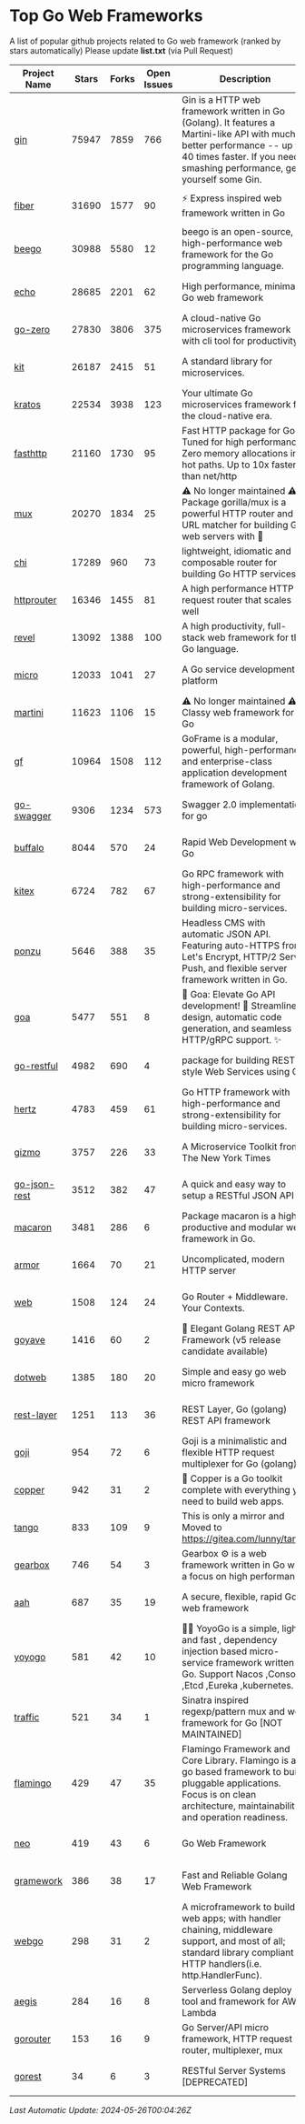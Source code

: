 # Top Go Web Frameworks
A list of popular github projects related to Go web framework (ranked by stars automatically)
Please update **list.txt** (via Pull Request)

| Project Name | Stars | Forks | Open Issues | Description | Last Commit |
| ------------ | ----- | ----- | ----------- | ----------- | ----------- |
| [gin](https://github.com/gin-gonic/gin) | 75947 | 7859 | 766 | Gin is a HTTP web framework written in Go (Golang). It features a Martini-like API with much better performance -- up to 40 times faster. If you need smashing performance, get yourself some Gin. | 2024-05-24 06:55:25 |
| [fiber](https://github.com/gofiber/fiber) | 31690 | 1577 | 90 | ⚡️ Express inspired web framework written in Go | 2024-05-24 13:01:55 |
| [beego](https://github.com/beego/beego) | 30988 | 5580 | 12 | beego is an open-source, high-performance web framework for the Go programming language. | 2024-05-15 14:10:56 |
| [echo](https://github.com/labstack/echo) | 28685 | 2201 | 62 | High performance, minimalist Go web framework | 2024-04-15 18:31:01 |
| [go-zero](https://github.com/zeromicro/go-zero) | 27830 | 3806 | 375 | A cloud-native Go microservices framework with cli tool for productivity. | 2024-05-15 23:47:19 |
| [kit](https://github.com/go-kit/kit) | 26187 | 2415 | 51 | A standard library for microservices. | 2024-03-13 13:42:15 |
| [kratos](https://github.com/go-kratos/kratos) | 22534 | 3938 | 123 | Your ultimate Go microservices framework for the cloud-native era. | 2024-05-16 02:04:49 |
| [fasthttp](https://github.com/valyala/fasthttp) | 21160 | 1730 | 95 | Fast HTTP package for Go. Tuned for high performance. Zero memory allocations in hot paths. Up to 10x faster than net/http | 2024-05-25 15:15:52 |
| [mux](https://github.com/gorilla/mux) | 20270 | 1834 | 25 | ⚠️ No longer maintained ⚠️  Package gorilla/mux is a powerful HTTP router and URL matcher for building Go web servers with 🦍 | 2024-05-22 10:23:46 |
| [chi](https://github.com/go-chi/chi) | 17289 | 960 | 73 | lightweight, idiomatic and composable router for building Go HTTP services | 2024-05-07 15:29:47 |
| [httprouter](https://github.com/julienschmidt/httprouter) | 16346 | 1455 | 81 | A high performance HTTP request router that scales well | 2024-01-30 10:56:56 |
| [revel](https://github.com/revel/revel) | 13092 | 1388 | 100 | A high productivity, full-stack web framework for the Go language. | 2022-04-12 20:53:30 |
| [micro](https://github.com/micro/micro) | 12033 | 1041 | 27 | A Go service development platform | 2024-04-28 06:49:26 |
| [martini](https://github.com/go-martini/martini) | 11623 | 1106 | 15 | ⚠️ No longer maintained ⚠️  Classy web framework for Go | 2017-01-21 21:58:54 |
| [gf](https://github.com/gogf/gf) | 10964 | 1508 | 112 | GoFrame is a modular, powerful, high-performance and enterprise-class application development framework of Golang.  | 2024-05-22 13:52:21 |
| [go-swagger](https://github.com/go-swagger/go-swagger) | 9306 | 1234 | 573 | Swagger 2.0 implementation for go | 2024-05-13 17:21:38 |
| [buffalo](https://github.com/gobuffalo/buffalo) | 8044 | 570 | 24 | Rapid Web Development w/ Go | 2023-01-26 15:34:17 |
| [kitex](https://github.com/cloudwego/kitex) | 6724 | 782 | 67 | Go RPC framework with high-performance and strong-extensibility for building micro-services. | 2024-05-23 07:29:18 |
| [ponzu](https://github.com/ponzu-cms/ponzu) | 5646 | 388 | 35 | Headless CMS with automatic JSON API. Featuring auto-HTTPS from Let's Encrypt, HTTP/2 Server Push, and flexible server framework written in Go. | 2020-01-02 00:14:32 |
| [goa](https://github.com/goadesign/goa) | 5477 | 551 | 8 | 🌟 Goa: Elevate Go API development! 🚀 Streamlined design, automatic code generation, and seamless HTTP/gRPC support. ✨ | 2024-05-18 22:30:44 |
| [go-restful](https://github.com/emicklei/go-restful) | 4982 | 690 | 4 | package for building REST-style Web Services using Go | 2024-05-21 21:20:37 |
| [hertz](https://github.com/cloudwego/hertz) | 4783 | 459 | 61 | Go HTTP framework with high-performance and strong-extensibility for building micro-services. | 2024-05-10 08:26:41 |
| [gizmo](https://github.com/nytimes/gizmo) | 3757 | 226 | 33 | A Microservice Toolkit from The New York Times | 2021-04-30 15:27:05 |
| [go-json-rest](https://github.com/ant0ine/go-json-rest) | 3512 | 382 | 47 | A quick and easy way to setup a RESTful JSON API | 2017-09-13 04:12:08 |
| [macaron](https://github.com/go-macaron/macaron) | 3481 | 286 | 6 | Package macaron is a high productive and modular web framework in Go. | 2024-05-13 01:29:26 |
| [armor](https://github.com/labstack/armor) | 1664 | 70 | 21 | Uncomplicated, modern HTTP server | 2019-08-03 18:10:09 |
| [web](https://github.com/gocraft/web) | 1508 | 124 | 24 | Go Router + Middleware. Your Contexts. | 2019-02-07 15:06:52 |
| [goyave](https://github.com/go-goyave/goyave) | 1416 | 60 | 2 | 🍐 Elegant Golang REST API Framework (v5 release candidate available) | 2023-06-09 14:22:05 |
| [dotweb](https://github.com/devfeel/dotweb) | 1385 | 180 | 20 | Simple and easy go web micro framework | 2023-12-13 02:13:17 |
| [rest-layer](https://github.com/rs/rest-layer) | 1251 | 113 | 36 | REST Layer, Go (golang) REST API framework | 2021-09-30 23:58:01 |
| [goji](https://github.com/goji/goji) | 954 | 72 | 6 | Goji is a minimalistic and flexible HTTP request multiplexer for Go (golang) | 2019-01-26 23:58:29 |
| [copper](https://github.com/gocopper/copper) | 942 | 31 | 2 | 🚀‏‏‎    ‎‏‏‎‏‏‎‎‎‎‎‎Copper is a Go toolkit complete with everything you need to build web apps. | 2024-04-22 16:29:55 |
| [tango](https://github.com/lunny/tango) | 833 | 109 | 9 | This is only a mirror and Moved to https://gitea.com/lunny/tango | 2019-05-17 03:31:10 |
| [gearbox](https://github.com/gogearbox/gearbox) | 746 | 54 | 3 | Gearbox :gear: is a web framework written in Go with a focus on high performance | 2022-09-21 00:20:37 |
| [aah](https://github.com/go-aah/aah) | 687 | 35 | 19 | A secure, flexible, rapid Go web framework | 2020-09-02 02:31:20 |
| [yoyogo](https://github.com/yoyofx/yoyogo) | 581 | 42 | 10 | 🦄🌈 YoyoGo is a simple, light and fast , dependency injection based micro-service framework written in Go. Support Nacos ,Consoul ,Etcd ,Eureka ,kubernetes. | 2024-02-07 09:13:19 |
| [traffic](https://github.com/gravityblast/traffic) | 521 | 34 | 1 | Sinatra inspired regexp/pattern mux and web framework for Go [NOT MAINTAINED] | 2015-11-26 21:31:07 |
| [flamingo](https://github.com/i-love-flamingo/flamingo) | 429 | 47 | 35 | Flamingo Framework and Core Library. Flamingo is a go based framework to build pluggable applications. Focus is on clean architecture, maintainability and operation readiness. | 2024-05-16 13:06:19 |
| [neo](https://github.com/ivpusic/neo) | 419 | 43 | 6 | Go Web Framework | 2017-08-14 23:54:31 |
| [gramework](https://github.com/gramework/gramework) | 386 | 38 | 17 | Fast and Reliable Golang Web Framework | 2023-10-27 14:01:05 |
| [webgo](https://github.com/bnkamalesh/webgo) | 298 | 31 | 2 | A microframework to build web apps; with handler chaining, middleware support, and most of all; standard library compliant HTTP handlers(i.e. http.HandlerFunc). | 2024-04-21 18:28:25 |
| [aegis](https://github.com/tmaiaroto/aegis) | 284 | 16 | 8 | Serverless Golang deploy tool and framework for AWS Lambda | 2019-07-28 17:59:41 |
| [gorouter](https://github.com/vardius/gorouter) | 153 | 16 | 9 | Go Server/API micro framework, HTTP request router, multiplexer, mux | 2024-01-01 23:03:02 |
| [gorest](https://github.com/tideland/gorest) | 34 | 6 | 3 | RESTful Server Systems [DEPRECATED] | 2017-11-10 13:00:37 |

*Last Automatic Update: 2024-05-26T00:04:26Z*